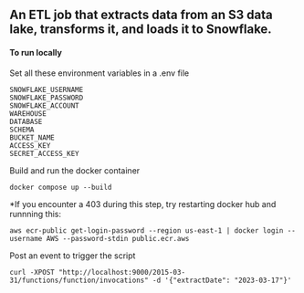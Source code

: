 ## An ETL job that extracts data from an S3 data lake, transforms it, and loads it to Snowflake.

#### To run locally

Set all these environment variables in a .env file

```
SNOWFLAKE_USERNAME
SNOWFLAKE_PASSWORD
SNOWFLAKE_ACCOUNT
WAREHOUSE
DATABASE
SCHEMA
BUCKET_NAME
ACCESS_KEY
SECRET_ACCESS_KEY
```

Build and run the docker container

`docker compose up --build`

*If you encounter a 403 during this step, try restarting docker hub and runnning this:

`aws ecr-public get-login-password --region us-east-1 | docker login --username AWS --password-stdin public.ecr.aws`

Post an event to trigger the script

`curl -XPOST "http://localhost:9000/2015-03-31/functions/function/invocations" -d '{"extractDate": "2023-03-17"}'`


